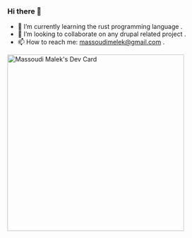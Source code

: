 ### Hi there 👋

<!--
**Massoudimelek/massoudimelek** is a ✨ _special_ ✨ repository because its `README.md` (this file) appears on your GitHub profile.

Here are some ideas to get you started:

- 🔭 I’m currently working on ...
- 🌱 I’m currently learning ...
- 👯 I’m looking to collaborate on ...
- 🤔 I’m looking for help with ...
- 💬 Ask me about ...
- 📫 How to reach me: ...
- 😄 Pronouns: ...
- ⚡ Fun fact: ...
-->

- 🌱 I’m currently learning the rust programming language .
- 👯 I’m looking to collaborate on any drupal related project .
- 📫 How to reach me: massoudimelek@gmail.com .


<a href="https://app.daily.dev/malek23923"><img src="https://api.daily.dev/devcards/20c06acfc8fb4af68c0a33ff047e5353.png?r=i3b" width="400" alt="Massoudi Malek's Dev Card"/></a>
